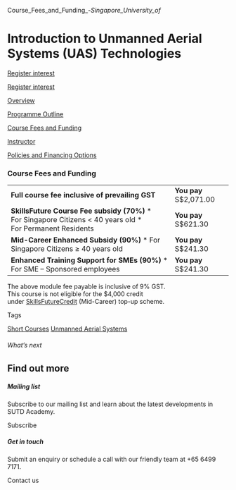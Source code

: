 Course_Fees_and_Funding_-_Singapore_University_of_



Introduction to Unmanned Aerial Systems (UAS) Technologies
==========================================================

[Register interest](/admissions/academy/short-courses/short-courses-register-your-interest/?coursename=introduction-to-unmanned-aerial-systems-(uas)-technologies)

[Register interest](/admissions/academy/short-courses/short-courses-register-your-interest/?coursename=introduction-to-unmanned-aerial-systems-(uas)-technologies)

[Overview](/course/introduction-to-unmanned-aerial-systems-uas-technologies/#tabs)

[Programme Outline](/course/introduction-to-unmanned-aerial-systems-uas-technologies/programme-outline/#tabs)

[Course Fees and Funding](/course/introduction-to-unmanned-aerial-systems-uas-technologies/course-fees-and-funding/#tabs)

[Instructor](/course/introduction-to-unmanned-aerial-systems-uas-technologies/instructor/#tabs)

[Policies and Financing Options](/course/introduction-to-unmanned-aerial-systems-uas-technologies/policies-and-financing-options/#tabs)

### Course Fees and Funding

|  |  |
| --- | --- |
| **Full course fee inclusive of prevailing GST** | **You pay**  S$2,071.00 |
| **SkillsFuture Course Fee subsidy (70%)**  * For Singapore Citizens < 40 years old * For Permanent Residents | **You pay**  S$621.30 |
| **Mid-Career Enhanced Subsidy (90%)**  * For Singapore Citizens ≥ 40 years old | **You pay**  S$241.30 |
| **Enhanced Training Support for SMEs (90%)**  * For SME – Sponsored employees | **You pay**  S$241.30 |

The above module fee payable is inclusive of 9% GST.  
This course is not eligible for the $4,000 credit under [SkillsFuture](http://www.skillsfuture.gov.sg/credit)[Credit](http://www.skillsfuture.gov.sg/credit) (Mid-Career) top-up scheme.

Tags

[Short Courses](/admissions/academy/courses-and-modules/?academy-type-course=780)
[Unmanned Aerial Systems](/admissions/academy/courses-and-modules/?discipline=800)

###### What’s next

Find out more
-------------

##### Mailing list

Subscribe to our mailing list and learn about the latest developments in SUTD Academy.

Subscribe

##### Get in touch

Submit an enquiry or schedule a call with our friendly team at +65 6499 7171.

Contact us


